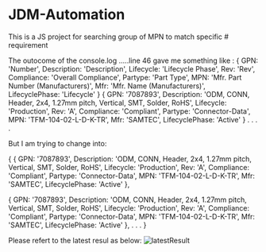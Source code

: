 # JDM-Automation
This is a JS project for searching group of  MPN to match specific # requirement 

The outocome of the console.log .....line 46 gave me something like :
{
  GPN: 'Number',
  Description: 'Description',
  Lifecycle: 'Lifecycle Phase',
  Rev: 'Rev',
  Compliance: 'Overall Compliance',
  Partype: 'Part Type',
  MPN: 'Mfr. Part Number (Manufacturers)',
  Mfr: 'Mfr. Name (Manufacturers)',
  LifecyclePhase: 'Lifecycle'
}
{
  GPN: '7087893',
  Description: 'ODM, CONN, Header, 2x4, 1.27mm pitch, Vertical, SMT, Solder, RoHS',
  Lifecycle: 'Production',
  Rev: 'A',
  Compliance: 'Compliant',
  Partype: 'Connector-Data',
  MPN: 'TFM-104-02-L-D-K-TR',
  Mfr: 'SAMTEC',
  LifecyclePhase: 'Active'
}
.
.
.
.

But I am trying to change into:


{
  {
  GPN: '7087893',
  Description: 'ODM, CONN, Header, 2x4, 1.27mm pitch, Vertical, SMT, Solder, RoHS',
  Lifecycle: 'Production',
  Rev: 'A',
  Compliance: 'Compliant',
  Partype: 'Connector-Data',
  MPN: 'TFM-104-02-L-D-K-TR',
  Mfr: 'SAMTEC',
  LifecyclePhase: 'Active'
  },
 
  {
  GPN: '7087893',
  Description: 'ODM, CONN, Header, 2x4, 1.27mm pitch, Vertical, SMT, Solder, RoHS',
  Lifecycle: 'Production',
  Rev: 'A',
  Compliance: 'Compliant',
  Partype: 'Connector-Data',
  MPN: 'TFM-104-02-L-D-K-TR',
  Mfr: 'SAMTEC',
  LifecyclePhase: 'Active'
 },
 .
 .
 .
}

Please refert to the latest resul as below:
![latestResult](https://user-images.githubusercontent.com/32190878/171293679-7db3d1de-df19-462a-bc80-b259cc8cdcc5.JPG)

 
